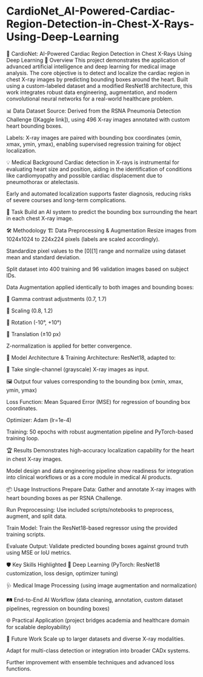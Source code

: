 # CardioNet_AI-Powered-Cardiac-Region-Detection-in-Chest-X-Rays-Using-Deep-Learning

🚀 CardioNet: AI-Powered Cardiac Region Detection in Chest X-Rays Using Deep Learning
🧠 Overview
This project demonstrates the application of advanced artificial intelligence and deep learning for medical image analysis. The core objective is to detect and localize the cardiac region in chest X-ray images by predicting bounding boxes around the heart. Built using a custom-labeled dataset and a modified ResNet18 architecture, this work integrates robust data engineering, augmentation, and modern convolutional neural networks for a real-world healthcare problem.

📊 Data
Dataset Source: Derived from the RSNA Pneumonia Detection Challenge ([Kaggle link]), using 496 X-ray images annotated with custom heart bounding boxes.

Labels: X-ray images are paired with bounding box coordinates (xmin, xmax, ymin, ymax), enabling supervised regression training for object localization.

💡 Medical Background
Cardiac detection in X-rays is instrumental for evaluating heart size and position, aiding in the identification of conditions like cardiomyopathy and possible cardiac displacement due to pneumothorax or atelectasis.

Early and automated localization supports faster diagnosis, reducing risks of severe courses and long-term complications.

🎯 Task
Build an AI system to predict the bounding box surrounding the heart in each chest X-ray image.

🛠️ Methodology
🏗️ Data Preprocessing & Augmentation
Resize images from 1024x1024 to 224x224 pixels (labels are scaled accordingly).

Standardize pixel values to the [0][1] range and normalize using dataset mean and standard deviation.

Split dataset into 400 training and 96 validation images based on subject IDs.

Data Augmentation applied identically to both images and bounding boxes:

🔸 Gamma contrast adjustments (0.7, 1.7)

🔸 Scaling (0.8, 1.2)

🔸 Rotation (-10°, +10°)

🔸 Translation (±10 px)

Z-normalization is applied for better convergence.

🔬 Model Architecture & Training
Architecture: ResNet18, adapted to:

🖤 Take single-channel (grayscale) X-ray images as input.

🖼️ Output four values corresponding to the bounding box (xmin, xmax, ymin, ymax)

Loss Function: Mean Squared Error (MSE) for regression of bounding box coordinates.

Optimizer: Adam (lr=1e-4)

Training: 50 epochs with robust augmentation pipeline and PyTorch-based training loop.

🏆 Results
Demonstrates high-accuracy localization capability for the heart in chest X-ray images.

Model design and data engineering pipeline show readiness for integration into clinical workflows or as a core module in medical AI products.

📦 Usage Instructions
Prepare Data: Gather and annotate X-ray images with heart bounding boxes as per RSNA Challenge.

Run Preprocessing: Use included scripts/notebooks to preprocess, augment, and split data.

Train Model: Train the ResNet18-based regressor using the provided training scripts.

Evaluate Output: Validate predicted bounding boxes against ground truth using MSE or IoU metrics.

🛡️ Key Skills Highlighted
🤖 Deep Learning (PyTorch: ResNet18 customization, loss design, optimizer tuning)

🩺 Medical Image Processing (using image augmentation and normalization)

🛤️ End-to-End AI Workflow (data cleaning, annotation, custom dataset pipelines, regression on bounding boxes)

🌐 Practical Application (project bridges academia and healthcare domain for scalable deployability)

🔭 Future Work
Scale up to larger datasets and diverse X-ray modalities.

Adapt for multi-class detection or integration into broader CADx systems.

Further improvement with ensemble techniques and advanced loss functions.
